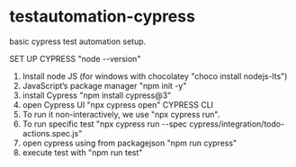 # testautomation-cypress
basic cypress test automation setup.

SET UP CYPRESS "node --version"
1. Install node JS (for windows with chocolatey "choco install nodejs-lts")
2. JavaScript’s package manager "npm init -y" 
3. install Cypress "npm install cypress@3"
4. open Cypress UI "npx cypress open"
CYPRESS CLI
5. To run it non-interactively, we use "npx cypress run".
6. To run specific test "npx cypress run --spec cypress/integration/todo-actions.spec.js"
7. open cypress using from packagejson "npm run cypress"
8. execute test with "npm run test"
